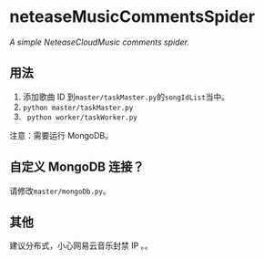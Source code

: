 neteaseMusicCommentsSpider
=====
*A simple NeteaseCloudMusic comments spider.*

用法
-----
1. 添加歌曲 ID 到`master/taskMaster.py`的`songIdList`当中。
2. `python master/taskMaster.py`
3. ` python worker/taskWorker.py`
	
注意：需要运行 MongoDB。

自定义 MongoDB 连接？
-----
请修改`master/mongoDb.py`。

其他
-----
建议分布式，小心网易云音乐封禁 IP 。。
